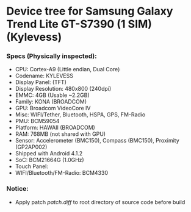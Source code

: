 # Device tree for Samsung Galaxy Trend Lite GT-S7390 (1 SIM) (Kylevess)

### Specs (Physically inspected):
  - CPU: Cortex-A9 (Little endian, Dual Core)
  - Codename: KYLEVESS
  - Display Panel:  (TFT)
  - Display Resolution: 480x800 (240dpi)
  - EMMC: 4GB (Usable ~2.2GB)
  - Family: KONA (BROADCOM)
  - GPU: Broadcom VideoCore IV
  - Misc: WIFI/Tether, Bluetooth, HSPA, GPS, FM-Radio
  - PMU: BCM59054
  - Platform: HAWAII (BROADCOM)
  - RAM: 768MB (not shared with GPU)
  - Sensor: Accelerometer (BMC150), Compass (BMC150), Proximity (GP2AP002)
  - Shipped with Android 4.1.2
  - SoC: BCM21664G (1.0GHz)
  - Touch Panel:
  - WIFI/Bluetooth/FM-Radio: BCM4330

### Notice:
  - Apply patch *patch.diff* to root directory of source code before build
